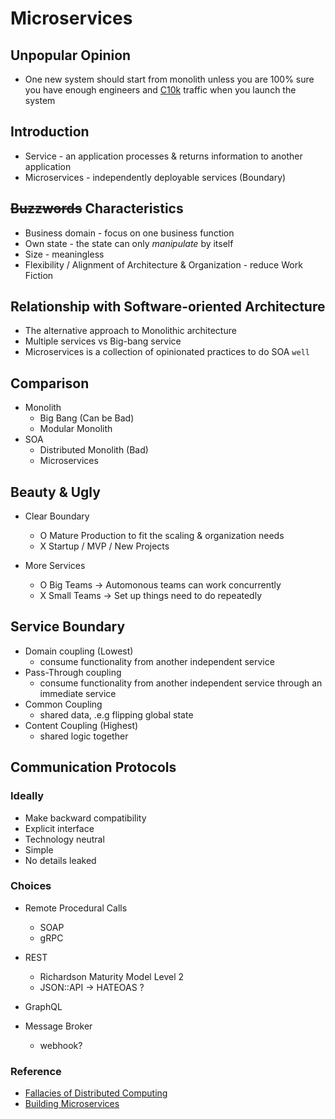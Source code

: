 # Microservices

## Unpopular Opinion

- One new system should start from monolith unless you are 100% sure you have enough engineers and [C10k](https://en.wikipedia.org/wiki/C10k_problem) traffic when you launch the system  

## Introduction

- Service - an application processes & returns information to another application
- Microservices - independently deployable services (Boundary)

## ~~Buzzwords~~ Characteristics
- Business domain - focus on one business function
- Own state - the state can only *manipulate* by itself
- Size - meaningless
- Flexibility / Alignment of Architecture & Organization - reduce Work Fiction

## Relationship with Software-oriented Architecture
- The alternative approach to Monolithic architecture 
- Multiple services vs Big-bang service
- Microservices is a collection of opinionated practices to do SOA `well`

## Comparison
- Monolith
    - Big Bang (Can be Bad)
    - Modular Monolith
- SOA
    - Distributed Monolith (Bad)
    - Microservices

## Beauty & Ugly
- Clear Boundary
    - O Mature Production to fit the scaling & organization needs
    - X Startup / MVP / New Projects

- More Services
    - O Big Teams -> Automonous teams can work concurrently
    - X Small Teams -> Set up things need to do repeatedly 

## Service Boundary
- Domain coupling (Lowest)
    - consume functionality from another independent service
- Pass-Through coupling
    - consume functionality from another independent service through an immediate service
- Common Coupling
    - shared data, .e.g flipping global state 
- Content Coupling (Highest)
    - shared logic together

## Communication Protocols

### Ideally
- Make backward compatibility
- Explicit interface
- Technology neutral
- Simple
- No details leaked

### Choices
- Remote Procedural Calls
    - SOAP
    - gRPC
- REST
    - Richardson Maturity Model Level 2
    - JSON::API -> HATEOAS ?

- GraphQL
- Message Broker
    - webhook?

### Reference

- [Fallacies of Distributed Computing](https://en.wikipedia.org/wiki/Fallacies_of_distributed_computing)
- [Building Microservices](https://www.oreilly.com/library/view/building-microservices-2nd/9781492034018)
